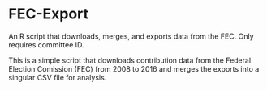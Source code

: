 # FEC-Export
An R script that downloads, merges, and exports data from the FEC. Only requires committee ID.

This is a simple script that downloads contribution data from the Federal Election Comission (FEC) from 2008 to 2016 and merges the exports into a singular CSV file for analysis.
